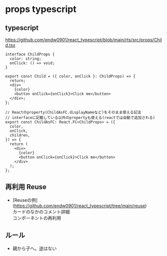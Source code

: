 # props typescript

## typescript
https://github.com/endw0901/react_typescript/blob/main/rts/src/props/Child.tsx

```
interface ChildProps {
  color: string;
  onClick: () => void;
}

export const Child = ({ color, onClick }: ChildProps) => {
  return;
  <div>
    {color}
    <button onClick={onClick}>Click me</button>
  </div>;
};

// Reactのproperty(ChildAsFC.displayNameなど)をそのまま使える記法
// interfaceに記載している以外のpropertyも使える(reactでは自動で追加される)
export const ChildAsFC: React.FC<ChildProps> = ({
  color,
  onClick,
  children,
}) => {
  return (
    <div>
      {color}
      <button onClick={onClick}>Click me</button>
    </div>
  );
};
```

## 再利用 Reuse
- [Reuseの例] (https://github.com/endw0901/react_typescript/tree/main/reuse) <br>
カードのなかのコメント詳細 <br>
コンポーネントの再利用 <br>

## ルール
- 親から子へ。逆はない
